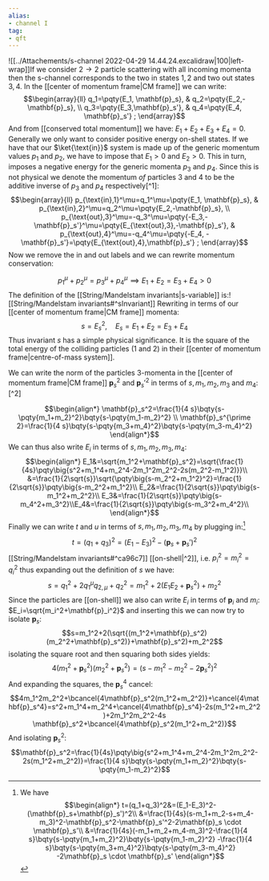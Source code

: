 ```yaml
---
alias:
- channel I
tag:
- qft
---
```

![[../Attachements/s-channel 2022-04-29 14.44.24.excalidraw|100|left-wrap]]If we consider  $2 \to 2$ particle scattering with all incoming momenta then the s-channel corresponds to the two in states $1,2$ and two out states $3,4$. In the [[center of momentum frame|CM frame]] we can write:
$$\begin{array}{ll}
q_1=\pqty{E_1, \mathbf{p}_s}, & q_2=\pqty{E_2,-\mathbf{p}_s}, \\
q_3=\pqty{E_3,\mathbf{p}_s'}, & q_4=\pqty{E_4, \mathbf{p}_s'} ;
\end{array}$$
And from [[conserved total momentum]] we have: $E_1+E_2+E_3+E_4=0$. Generally we only want to consider positive energy on-shell states. If we have that our $\ket{\text{in}}$ system is made up of the generic momentum values $p_1$ and $p_2$, we have to impose that $E_1>0$ and $E_2>0$. This in turn, imposes a negative energy for the generic momenta $p_3$ and $p_4$. Since this is not physical we denote the momentum *of* particles 3 and 4 to be the additive inverse of $p_3$ and $p_4$ respectively[^1]: 
$$\begin{array}{ll}
p_{\text{in},1}^\mu=q_1^\mu=\pqty{E_1, \mathbf{p}_s}, & p_{\text{in},2}^\mu=q_2^\mu=\pqty{E_2,-\mathbf{p}_s}, \\
p_{\text{out},3}^\mu=-q_3^\mu=\pqty{-E_3,-\mathbf{p}_s'}^\mu=\pqty{E_{\text{out},3},-\mathbf{p}_s'}, & p_{\text{out},4}^\mu=-q_4^\mu=\pqty{-E_4, -\mathbf{p}_s'}=\pqty{E_{\text{out},4},\mathbf{p}_s'} ;
\end{array}$$
Now we remove the in and out labels and we can rewrite momentum conservation:

$$p_1^\mu+p_2^\mu=p_3^\mu+p_4^\mu\implies E_1+E_2=E_3+E_4>0$$
The definition of the [[String/Mandelstam invariants|s-variable]] is:![[String/Mandelstam invariants#^sInvariant]]
Rewriting in terms of our [[center of momentum frame|CM frame]] momenta:
$$s=E_s^2,\quad E_s=E_1+E_2=E_3+E_4$$
Thus invariant $s$ has a simple physical significance. It is the square of the total energy of the colliding particles $(1$ and 2$)$ in their [[center of momentum frame|centre-of-mass system]]. 

We can write the norm of the particles 3-momenta in the [[center of momentum frame|CM frame]] $\mathbf{p}_s^2$ and $\mathbf{p}_s'^2$ in terms of $s,m_1,m_2,m_3$ and $m_4$:[^2]

$$\begin{align*}
 \mathbf{p}_s^2=\frac{1}{4 s}\bqty{s-\pqty{m_1+m_2}^2}\bqty{s-\pqty{m_1-m_2}^2} \\
 \mathbf{p}_s^{\prime 2}=\frac{1}{4 s}\bqty{s-\pqty{m_3+m_4}^2}\bqty{s-\pqty{m_3-m_4}^2} 
\end{align*}$$
We can thus also write $E_i$ in terms of $s,m_1,m_2,m_3,m_4$:$$\begin{align*}
E_1&=\sqrt{m_1^2+\mathbf{p}_s^2}=\sqrt{\frac{1}{4s}\pqty\big{s^2+m_1^4+m_2^4-2m_1^2m_2^2-2s(m_2^2-m_1^2)}}\\
&=\frac{1}{2\sqrt{s}}\sqrt{\pqty\big{s-m_2^2+m_1^2}^2}=\frac{1}{2\sqrt{s}}\pqty\big{s-m_2^2+m_1^2}\\
E_2&=\frac{1}{2\sqrt{s}}\pqty\big{s-m_1^2+m_2^2}\\
E_3&=\frac{1}{2\sqrt{s}}\pqty\big{s-m_4^2+m_3^2}\\E_4&=\frac{1}{2\sqrt{s}}\pqty\big{s-m_3^2+m_4^2}\\
\end{align*}$$
Finally we can write $t$ and $u$ in terms of $s,m_1,m_2,m_3,m_4$ by plugging in:[^3]
$$t=(q_1+q_3)^2=(E_1-E_3)^2-(\mathbf{p}_s+\mathbf{p}_s')^2$$
[[String/Mandelstam invariants#^ca96c7]]
[[on-shell|^2]], i.e. $p_i^2=m_i^2=q_i^2$ thus expanding out the definition of $s$ we have: $$s=q_1^2+2q_1^\mu q_{2,\mu} + q_2^2 =m_1^2+2(E_1E_2+\mathbf{p}_s^2)+m_2^2$$Since the particles are [[on-shell]] we also can write $E_i$ in terms of $\mathbf{p}_i$ and $m_i$: $E_i=\sqrt{m_i^2+\mathbf{p}_i^2}$ and inserting this we can now try to isolate $\mathbf{p}_s$:$$s=m_1^2+2(\sqrt{(m_1^2+\mathbf{p}_s^2)(m_2^2+\mathbf{p}_s^2)}+\mathbf{p}_s^2)+m_2^2$$isolating the square root and then squaring both sides yields:
$$4(m_1^2+\mathbf{p}_s^2)(m_2^2+\mathbf{p}_s^2)=(s-m_1^2-m_2^2-2\mathbf{p}_s^2)^2$$And expanding the squares, the $\mathbf{p}_s^4$ cancel:$$4m_1^2m_2^2+\bcancel{4\mathbf{p}_s^2(m_1^2+m_2^2)}+\cancel{4\mathbf{p}_s^4}=s^2+m_1^4+m_2^4+\cancel{4\mathbf{p}_s^4}-2s(m_1^2+m_2^2)+2m_1^2m_2^2-4s  \mathbf{p}_s^2+\bcancel{4\mathbf{p}_s^2(m_1^2+m_2^2)}$$And isolating $\mathbf{p}_s^2$:$$\mathbf{p}_s^2=\frac{1}{4s}\pqty\big{s^2+m_1^4+m_2^4-2m_1^2m_2^2-2s(m_1^2+m_2^2)}=\frac{1}{4 s}\bqty{s-\pqty{m_1+m_2}^2}\bqty{s-\pqty{m_1-m_2}^2}$$
[^3]: We have$$\begin{align*}
t=(q_1+q_3)^2&=(E_1-E_3)^2-(\mathbf{p}_s+\mathbf{p}_s')^2\\
&=\frac{1}{4s}(s-m_1+m_2-s+m_4-m_3)^2-\mathbf{p}_s^2-\mathbf{p}_s'^2-2\mathbf{p}_s \cdot \mathbf{p}_s'\\
&=\frac{1}{4s}(-m_1+m_2+m_4-m_3)^2-\frac{1}{4 s}\bqty{s-\pqty{m_1+m_2}^2}\bqty{s-\pqty{m_1-m_2}^2} 
 -\frac{1}{4 s}\bqty{s-\pqty{m_3+m_4}^2}\bqty{s-\pqty{m_3-m_4}^2} -2\mathbf{p}_s \cdot \mathbf{p}_s'
\end{align*}$$